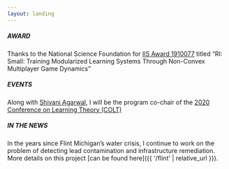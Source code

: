 ```yaml
---
layout: landing
---
```


##### AWARD
Thanks to the National Science Foundation for [IIS Award 1910077](https://www.nsf.gov/awardsearch/showAward?AWD_ID=1910077&HistoricalAwards=false) titled
“RI: Small: Training Modularized Learning Systems Through Non-Convex
Multiplayer Game Dynamics”

##### EVENTS
Along with [Shivani Agarwal](https://www.shivani-agarwal.net/), I will be the program co-chair of the [2020
Conference on Learning Theory (COLT)](https://learningtheory.org/)

##### IN THE NEWS
In the years since Flint Michigan’s water crisis, I continue to work
on the problem of detecting lead contamination and infrastructure
remediation. More details on this project [can be found here]({{ '/flint' | relative_url }}).
